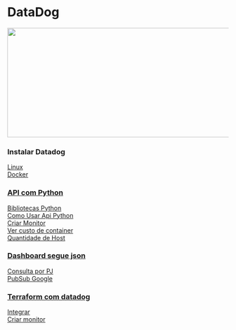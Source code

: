 # DataDog
 

<img src="https://github.com/tbarcelar/tbarcelar/blob/main/avatar.jpg" width="1000" height="250">




### Instalar Datadog 
<a href="https://github.com/tbarcelar/DataDog/blob/main/instalacao/linux"> Linux  
Docker <a href="https://github.com/tbarcelar/DataDog/blob/main/instalacao/docker">  
 
### API com Python
Bibliotecas Python <a href='https://github.com/tbarcelar/DataDog/blob/main/apidatadog/o%20que%20instalar%20no%20python'>  
Como Usar Api Python <a href="https://github.com/tbarcelar/DataDog/tree/main/apidatadog">   
Criar Monitor <a href='https://github.com/tbarcelar/DataDog/blob/main/apidatadog/criar%20monitor.py'>  
Ver custo de container <a href='https://github.com/tbarcelar/DataDog/blob/main/apidatadog/ver%20custo%20por%20hora%20de%20container'>  
Quantidade de Host <a href='https://github.com/tbarcelar/DataDog/blob/main/apidatadog/ver%20quantidades%20de%20host%20no%20ambiente'>  
 
###  Dashboard segue json
<a href='https://github.com/tbarcelar/DataDog/blob/main/dashboard/dash%20consulta%20pj'> Consulta por PJ  
PubSub Google <a href='https://github.com/tbarcelar/DataDog/blob/main/dashboard/pubsub%20google'>
 
###  Terraform com datadog
<a href='https://github.com/tbarcelar/DataDog/blob/main/terraform%20no%20datadog/terraform%20como%20logar%20no%20datadog'> Integrar  
Criar monitor <a href='https://github.com/tbarcelar/DataDog/blob/main/terraform%20no%20datadog/criar%20monitor'>



